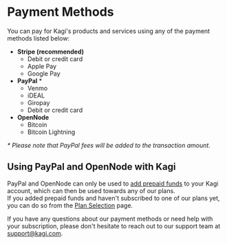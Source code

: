 # Payment Methods

You can pay for Kagi's products and services using any of the payment methods listed below:

- **Stripe (recommended)** 
  - Debit or credit card
  - Apple Pay
  - Google Pay
- **PayPal** \* 
  - Venmo
  - iDEAL
  - Giropay
  - Debit or credit card
- **OpenNode**
  - Bitcoin
  - Bitcoin Lightning

*\* Please note that PayPal fees will be added to the transaction amount.*

## Using PayPal and OpenNode with Kagi

PayPal and OpenNode can only be used to [add prepaid funds](https://kagi.com/settings?p=account_topup) to your Kagi account, which can then be used towards any of our plans.  
If you added prepaid funds and haven't subscribed to one of our plans yet, you can do so from the [Plan Selection](https://kagi.com/settings?p=billing_plan) page.

If you have any questions about our payment methods or need help with your subscription, please don't hesitate to reach out to our support team at [support@kagi.com](mailto:support@kagi.com).
